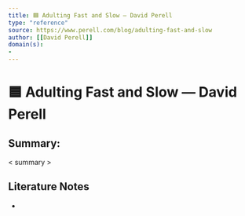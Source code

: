 ```yaml
---
title: 🟦 Adulting Fast and Slow — David Perell
type: "reference"
source: https://www.perell.com/blog/adulting-fast-and-slow 
author: [[David Perell]]
domain(s):
- 
---
```

# 🟦 Adulting Fast and Slow — David Perell

## Summary:

< summary >

## Literature Notes

- 
